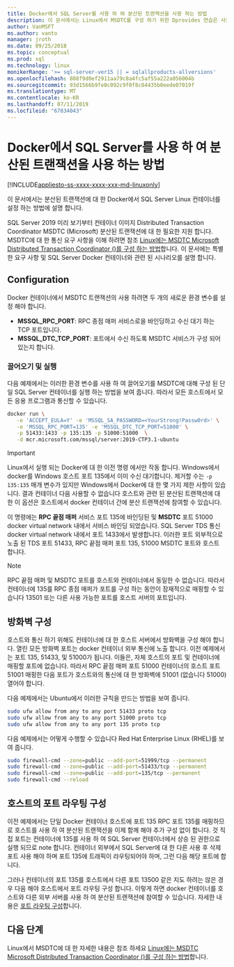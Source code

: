 ```yaml
---
title: Docker에서 SQL Server를 사용 하 여 분산된 트랜잭션을 사용 하는 방법
description: 이 문서에서는 Linux에서 MSDTC를 구성 하기 위한 Dprovides 연습은 사용 하는 방법을 설명 합니다.
author: VanMSFT
ms.author: vanto
manager: jroth
ms.date: 09/25/2018
ms.topic: conceptual
ms.prod: sql
ms.technology: linux
monikerRange: '>= sql-server-ver15 || = sqlallproducts-allversions'
ms.openlocfilehash: 808f9d0ef2911aa79c8a4fc5af55a222a056004b
ms.sourcegitcommit: 93d1566b9fe0c092c9f0f8c84435b0eede07019f
ms.translationtype: MT
ms.contentlocale: ko-KR
ms.lasthandoff: 07/11/2019
ms.locfileid: "67834043"
---
```

# <a name="how-to-use-distributed-transactions-with-sql-server-on-docker"></a>Docker에서 SQL Server를 사용 하 여 분산된 트랜잭션을 사용 하는 방법

[!INCLUDE[appliesto-ss-xxxx-xxxx-xxx-md-linuxonly](../includes/appliesto-ss-xxxx-xxxx-xxx-md-linuxonly.md)]

이 문서에서는 분산된 트랜잭션에 대 한 Docker에서 SQL Server Linux 컨테이너를 설정 하는 방법에 설명 합니다.

SQL Server 2019 미리 보기부터 컨테이너 이미지 Distributed Transaction Coordinator MSDTC (Microsoft) 분산된 트랜잭션에 대 한 필요한 지원 합니다. MSDTC에 대 한 통신 요구 사항을 이해 하려면 참조 [Linux에는 MSDTC Microsoft Distributed Transaction Coordinator ()를 구성 하는 방법](sql-server-linux-configure-msdtc.md)합니다. 이 문서에는 특별 한 요구 사항 및 SQL Server Docker 컨테이너와 관련 된 시나리오를 설명 합니다.

## <a name="configuration"></a>Configuration

Docker 컨테이너에서 MSDTC 트랜잭션의 사용 하려면 두 개의 새로운 환경 변수를 설정 해야 합니다.

- **MSSQL_RPC_PORT**: RPC 종점 매퍼 서비스로을 바인딩하고 수신 대기 하는 TCP 포트입니다.  
- **MSSQL_DTC_TCP_PORT**: 포트에서 수신 하도록 MSDTC 서비스가 구성 되어 있는지 합니다.

### <a name="pull-and-run"></a>끌어오기 및 실행

다음 예제에서는 이러한 환경 변수를 사용 하 여 끌어오기를 MSDTC에 대해 구성 된 단일 SQL Server 컨테이너를 실행 하는 방법을 보여 줍니다. 따라서 모든 호스트에서 모든 응용 프로그램과 통신할 수 있습니다.

```bash
docker run \
   -e 'ACCEPT_EULA=Y' -e 'MSSQL_SA_PASSWORD=<YourStrong!Passw0rd>' \
   -e 'MSSQL_RPC_PORT=135' -e 'MSSQL_DTC_TCP_PORT=51000' \
   -p 51433:1433 -p 135:135 -p 51000:51000  \
   -d mcr.microsoft.com/mssql/server:2019-CTP3.1-ubuntu
```

> [!IMPORTANT]
> Linux에서 실행 되는 Docker에 대 한 이전 명령 에서만 작동 합니다. Windows에서 docker를 Windows 호스트 포트 135에서 이미 수신 대기합니다. 제거할 수는 `-p 135:135` 매개 변수가 있지만 Windows에서 Docker에 대 한 몇 가지 제한 사항이 있습니다. 결과 컨테이너 다음 사용할 수 없습니다 호스트와 관련 된 분산된 트랜잭션에 대 한 이 옵션은 호스트에서 docker 컨테이너 간에 분산 트랜잭션에 참여할 수 있습니다.

이 명령에는 **RPC 끝점 매퍼** 서비스 포트 135에 바인딩된 및 **MSDTC** 포트 51000 docker virtual network 내에서 서비스 바인딩 되었습니다. SQL Server TDS 통신 docker virtual network 내에서 포트 1433에서 발생합니다. 이러한 포트 외부적으로 노출 된 TDS 포트 51433, RPC 끝점 매퍼 포트 135, 51000 MSDTC 포트와 호스트 합니다.

> [!NOTE]
> RPC 끝점 매퍼 및 MSDTC 포트를 호스트와 컨테이너에서 동일한 수 없습니다. 따라서 컨테이너에 135를 RPC 종점 매퍼가 포트를 구성 하는 동안이 잠재적으로 매핑할 수 있습니다 13501 또는 다른 사용 가능한 포트를 호스트 서버의 포트입니다.

## <a name="configure-the-firewall"></a>방화벽 구성

호스트와 통신 하기 위해도 컨테이너에 대 한 호스트 서버에서 방화벽을 구성 해야 합니다. 열린 모든 방화벽 포트는 docker 컨테이너 외부 통신에 노출 합니다. 이전 예제에서는 포트 135, 51433, 및 51000가 됩니다. 이들은, 자체 호스트의 포트 및 컨테이너에 매핑할 포트에 없습니다. 따라서 RPC 끝점 매퍼 포트 51000 컨테이너의 호스트 포트 51001 매핑한 다음 포트가 호스트와의 통신에 대 한 방화벽에 51001 (없습니다 51000) 열어야 합니다.  

다음 예제에서는 Ubuntu에서 이러한 규칙을 만드는 방법을 보여 줍니다.

```bash
sudo ufw allow from any to any port 51433 proto tcp
sudo ufw allow from any to any port 51000 proto tcp
sudo ufw allow from any to any port 135 proto tcp
```

다음 예제에서는 어떻게 수행할 수 있습니다 Red Hat Enterprise Linux (RHEL)를 보여 줍니다.

```bash
sudo firewall-cmd --zone=public --add-port=51999/tcp --permanent
sudo firewall-cmd --zone=public --add-port=51433/tcp --permanent
sudo firewall-cmd --zone=public --add-port=135/tcp --permanent
sudo firewall-cmd --reload
```

## <a name="configure-port-routing-on-the-host"></a>호스트의 포트 라우팅 구성

이전 예제에서는 단일 Docker 컨테이너 호스트에 포트 135 RPC 포트 135를 매핑하므로 호스트를 사용 하 여 분산된 트랜잭션을 이제 함께 해야 추가 구성 없이 합니다. 것 직접 포트는 컨테이너에 135를 사용 하 여 SQL Server 컨테이너에서 상승 된 권한으로 실행 되므로 note 합니다. 컨테이너 외부에서 SQL Server에 대 한 다른 사용 후 삭제 포트 사용 해야 하며 포트 135에 트래픽이 라우팅되어야 하며, 그런 다음 해당 포트에 합니다.

그러나 컨테이너의 포트 135를 호스트에서 다른 포트 13500 같은 지도 하려는 않은 경우 다음 해야 호스트에서 포트 라우팅 구성 합니다. 이렇게 하면 docker 컨테이너를 호스트와 다른 외부 서버를 사용 하 여 분산된 트랜잭션에 참여할 수 있습니다. 자세한 내용은 [포트 라우팅 구성](sql-server-linux-configure-msdtc.md#configure-port-routing)합니다.

## <a name="next-steps"></a>다음 단계

Linux에서 MSDTC에 대 한 자세한 내용은 참조 하세요 [Linux에는 MSDTC Microsoft Distributed Transaction Coordinator ()를 구성 하는 방법](sql-server-linux-configure-msdtc.md)합니다.
